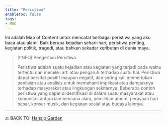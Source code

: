 ```yaml
---
title: "Peristiwa"
enableToc: false
tags:
- MOC
---
```


Ini adalah Map of Content untuk mencatat berbagai peristiwa yang aku baca atau alami. Baik berupa kejadian sehari-hari, peristiwa penting, kegiatan politik, tragedi, atau bahkan sekadar keributan di dunia maya.



> [!INFO] Pengertian Peristiwa
> 
> Peristiwa adalah suatu kejadian atau kegiatan yang terjadi pada waktu tertentu dan memiliki arti atau pengaruh terhadap suatu hal. Peristiwa dapat bersifat positif maupun negatif, dan sering kali memerlukan penilaian atau analisis untuk memahami implikasi atau dampaknya terhadap masyarakat atau lingkungan sekitarnya. Beberapa contoh peristiwa yang dapat diidentifikasi di dalam suatu masyarakat atau komunitas antara lain bencana alam, pemilihan umum, perayaan hari besar, konser musik, dan kegiatan sosial atau budaya lainnya.




---
🔙 BACK TO: [Hansip Garden](https://garden.hansip.net/)